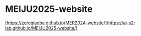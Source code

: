 # MEIJU2025-website

[https://zeroqiaoba.github.io/MER2024-website/](https://ai-s2-lab.github.io/MEIJU2025-website/)
